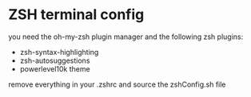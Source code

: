 # ZSH terminal config
you need the oh-my-zsh plugin manager and the following zsh plugins:
- zsh-syntax-highlighting 
- zsh-autosuggestions
- powerlevel10k theme

remove everything in your .zshrc and source the zshConfig.sh file 
